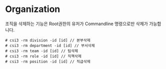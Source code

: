 # Organization

조직을 삭제하는 기능은 Root권한의 유저가 Commandline 명령으로만 삭제가 가능합니다.

```
# csi3 -rm division -id [id] // 본부삭제
# csi3 -rm department -id [id] // 부서삭제
# csi3 -rm team -id [id] // 팀삭제
# csi3 -rm role -id [id] // 직책삭제
# csi3 -rm position -id [id] // 직급삭제
```
